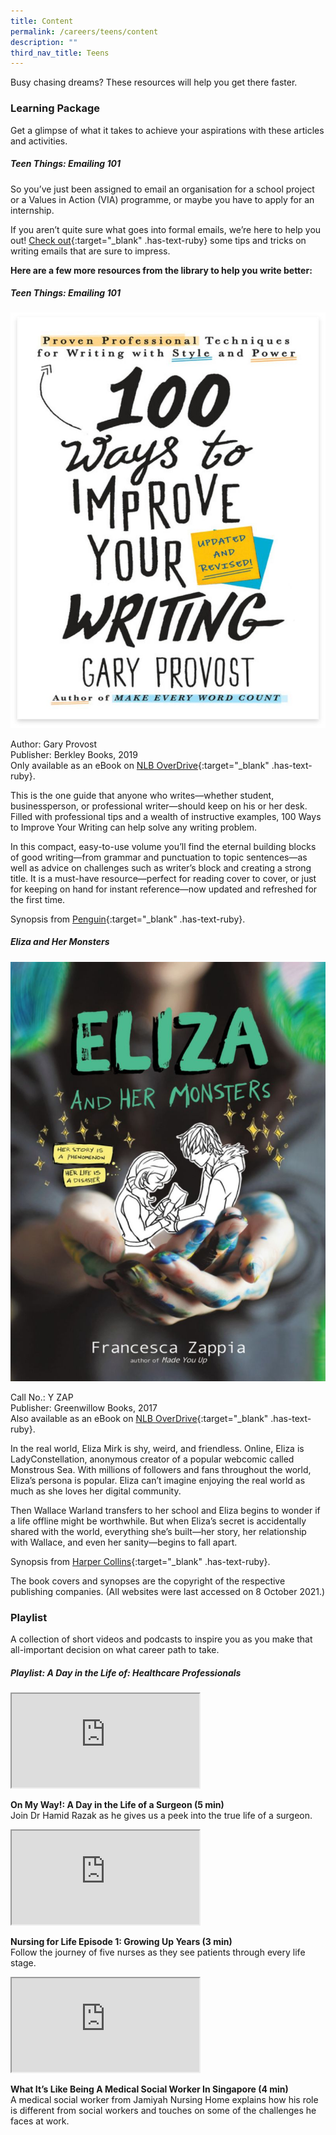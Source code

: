 ```yaml
---
title: Content
permalink: /careers/teens/content
description: ""
third_nav_title: Teens
---
```

Busy chasing dreams? These resources will help you get there faster.
<h3 class="has-text-ruby"><b>Learning Package</b></h3>
Get a glimpse of what it takes to achieve your aspirations with these articles and activities.

<h5 class="has-text-ruby margin--bottom--lg"><b>Teen Things: Emailing 101</b></h5>
So you’ve just been assigned to email an organisation for a school project or a Values in Action (VIA) programme, or maybe you have to apply for an internship.

If you aren’t quite sure what goes into formal emails, we’re here to help you out! [Check out](/files/TeenThings-Email101.pdf){:target="_blank" .has-text-ruby} some tips and tricks on writing emails that are sure to impress.

**Here are a few more resources from the library to help you write better:**

<h5 class="has-text-ruby margin--bottom--lg"><b>Teen Things: Emailing 101</b></h5>

<div class="row is-multiline">
  <div class="col is-half">
    <img src="/images/career/teens/cover-teen-things-1.jpg" alt="Teen Things: Emailing 101">
  </div>
</div>

Author: Gary Provost<br>
Publisher: Berkley Books, 2019<br>
Only available as an eBook on [NLB OverDrive](https://nlb.overdrive.com/media/4264951){:target="_blank" .has-text-ruby}.

This is the one guide that anyone who writes—whether student, businessperson, or professional writer—should keep on his or her desk. Filled with professional tips and a wealth of instructive examples, 100 Ways to Improve Your Writing can help solve any writing problem.

In this compact, easy-to-use volume you’ll find the eternal building blocks of good writing—from grammar and punctuation to topic sentences—as well as advice on challenges such as writer’s block and creating a strong title. It is a must-have resource—perfect for reading cover to cover, or just for keeping on hand for instant reference—now updated and refreshed for the first time.

Synopsis from [Penguin](https://www.penguin.com.au/){:target="_blank" .has-text-ruby}.

<h5 class="has-text-ruby margin--bottom--lg"><b>Eliza and Her Monsters</b></h5>

<div class="row is-multiline">
  <div class="col is-half">
    <img src="/images/career/teens/cover-eliza-and-her-monster-1.jpg" alt="Eliza and Her Monsters">
  </div>
</div>

Call No.: Y ZAP<br>
Publisher: Greenwillow Books, 2017<br>
Also available as an eBook on [NLB OverDrive](https://nlb.overdrive.com/library/teens/media/2948046){:target="_blank" .has-text-ruby}.

In the real world, Eliza Mirk is shy, weird, and friendless. Online, Eliza is LadyConstellation, anonymous creator of a popular webcomic called Monstrous Sea. With millions of followers and fans throughout the world, Eliza’s persona is popular. Eliza can’t imagine enjoying the real world as much as she loves her digital community.

Then Wallace Warland transfers to her school and Eliza begins to wonder if a life offline might be worthwhile. But when Eliza’s secret is accidentally shared with the world, everything she’s built—her story, her relationship with Wallace, and even her sanity—begins to fall apart.

Synopsis from [Harper Collins](https://www.harpercollins.com/){:target="_blank" .has-text-ruby}.

The book covers and synopses are the copyright of the respective publishing companies. (All websites were last accessed on 8 October 2021.)

<h3 class="has-text-ruby"><b>Playlist</b></h3>
A collection of short videos and podcasts to inspire you as you make that all-important decision on what career path to take.

<h5 class="has-text-ruby margin--bottom--lg"><b>Playlist: A Day in the Life of: Healthcare Professionals</b></h5>

<div class="row is-multiline margin--bottom--lg">
  <div class="col is-two-fifths">
    <div class="responsive-iframe-container ratio-16by9">
      <iframe class="responsive-iframe" src="https://www.youtube.com/embed/HsrG3INWx_g"></iframe>
    </div>
  </div>
  <div class="col is-three-fifths">
    <p><b class="has-text-ruby">On My Way!: A Day in the Life of a Surgeon (5 min)</b><br>
    Join Dr Hamid Razak as he gives us a peek into the true life of a surgeon.</p>
  </div>
</div>

<div class="row is-multiline margin--bottom--lg">
  <div class="col is-two-fifths">
    <div class="responsive-iframe-container ratio-16by9">
      <iframe class="responsive-iframe" src="https://www.youtube.com/embed/Xtn0i4P6HaU"></iframe>
    </div>
  </div>
  <div class="col is-three-fifths">
    <p><b class="has-text-ruby">Nursing for Life Episode 1: Growing Up Years (3 min)</b><br>
    Follow the journey of five nurses as they see patients through every life stage.</p>
  </div>
</div>

<div class="row is-multiline margin--bottom--lg">
  <div class="col is-two-fifths">
    <div class="responsive-iframe-container ratio-16by9">
      <iframe class="responsive-iframe" src="https://www.youtube.com/embed/8Lh04f6ENHU"></iframe>
    </div>
  </div>
  <div class="col is-three-fifths">
    <p><b class="has-text-ruby">What It’s Like Being A Medical Social Worker In Singapore (4 min)</b><br>
    A medical social worker from Jamiyah Nursing Home explains how his role is different from social workers and touches on some of the challenges he faces at work.</p>
  </div>
</div>